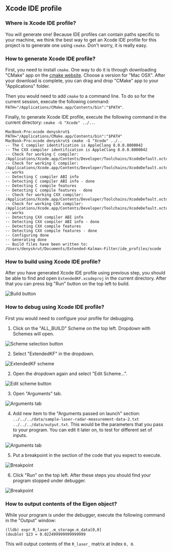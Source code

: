 ## Xcode IDE profile

### Where is Xcode IDE profile?

You will generate one! Because IDE profiles can contain paths specific to your machine, we think the best way to get an Xcode IDE profile for this project is to generate one using `cmake`. Don't worry, it is really easy.

### How to generate Xcode IDE profile?

First, you need to install `cmake`. One way to do it is through downloading "CMake" app on the [cmake website](https://cmake.org/download/). Choose a version for "Mac OSX". After your download is complete, you can drag and drop "CMake" app to your "Applications" folder.

Then you would need to add `cmake` to a command line. To do so for the current session, execute the following command: `PATH="/Applications/CMake.app/Contents/bin":"$PATH"`.

Finally, to generate Xcode IDE profile, execute the following command in the current directory: `cmake -G "Xcode" ../..`.

```
MacBook-Pro:xcode denyskrut$ PATH="/Applications/CMake.app/Contents/bin":"$PATH"
MacBook-Pro:xcode denyskrut$ cmake -G "Xcode" ../..
-- The C compiler identification is AppleClang 8.0.0.8000042
-- The CXX compiler identification is AppleClang 8.0.0.8000042
-- Check for working C compiler: /Applications/Xcode.app/Contents/Developer/Toolchains/XcodeDefault.xctoolchain/usr/bin/clang
-- Check for working C compiler: /Applications/Xcode.app/Contents/Developer/Toolchains/XcodeDefault.xctoolchain/usr/bin/clang -- works
-- Detecting C compiler ABI info
-- Detecting C compiler ABI info - done
-- Detecting C compile features
-- Detecting C compile features - done
-- Check for working CXX compiler: /Applications/Xcode.app/Contents/Developer/Toolchains/XcodeDefault.xctoolchain/usr/bin/clang++
-- Check for working CXX compiler: /Applications/Xcode.app/Contents/Developer/Toolchains/XcodeDefault.xctoolchain/usr/bin/clang++ -- works
-- Detecting CXX compiler ABI info
-- Detecting CXX compiler ABI info - done
-- Detecting CXX compile features
-- Detecting CXX compile features - done
-- Configuring done
-- Generating done
-- Build files have been written to: /Users/denyskrut/Documents/Extended-Kalman-Filter/ide_profiles/xcode
```

### How to build using Xcode IDE profile?

After you have generated Xcode IDE profile using previous step, you should be able to find and open `ExtendedKF.xcodeproj` in the current directory. After that you can press big "Run" button on the top left to build.

![Build button](images/build_button.png)

### How to debug using Xcode IDE profile?

First you would need to configure your profile for debugging.

1. Click on the "ALL_BUILD" Scheme on the top left. Dropdown with Schemes will open.

![Scheme selection button](images/schemes_location.png)

2. Select "ExtendedKF" in the dropdown.

![ExtendedKF scheme](images/scheme_selection.png)

2. Open the dropdown again and select "Edit Scheme...".

![Edit scheme button](images/edit_scheme.png)

3. Open "Arguments" tab.

![Arguments tab](images/arguments_tab.png)

4. Add new item to the "Arguments passed on launch" section: `../../../data/sample-laser-radar-measurement-data-2.txt ../../../data/output.txt`. This would be the parameters that you pass to your program. You can edit it later on, to test for different set of inputs.

![Arguments tab](images/arguments_selection.png)

5. Put a breakpoint in the section of the code that you expect to execute.

![Breakpoint](images/breakpoint.png)

6. Click "Run" on the top left. After these steps you should find your program stopped under debugger.

![Breakpoint](images/at_breakpoint.png)

### How to output contents of the Eigen object?

While your program is under the debugger, execute the following command in the "Output" window:

```
(lldb) expr R_laser_.m_storage.m_data[0,0]
(double) $23 = 0.022499999999999999
```

This will output contents of the `R_laser_` matrix at index `0, 0`.
